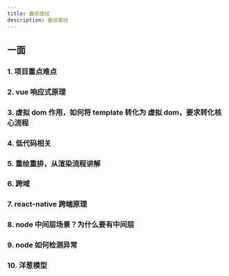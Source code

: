 ```yaml
---
title: 叠纸面经
description: 叠纸面经
---
```


## 一面

### 1. 项目重点难点

### 2. vue 响应式原理

### 3. 虚拟 dom 作用，如何将 template 转化为 虚拟 dom，要求转化核心流程

### 4. 低代码相关

### 5. 重绘重排，从渲染流程讲解

### 6. 跨域

### 7. react-native 跨端原理

### 8. node 中间层场景？为什么要有中间层

### 9. node 如何检测异常

### 10. 洋葱模型
